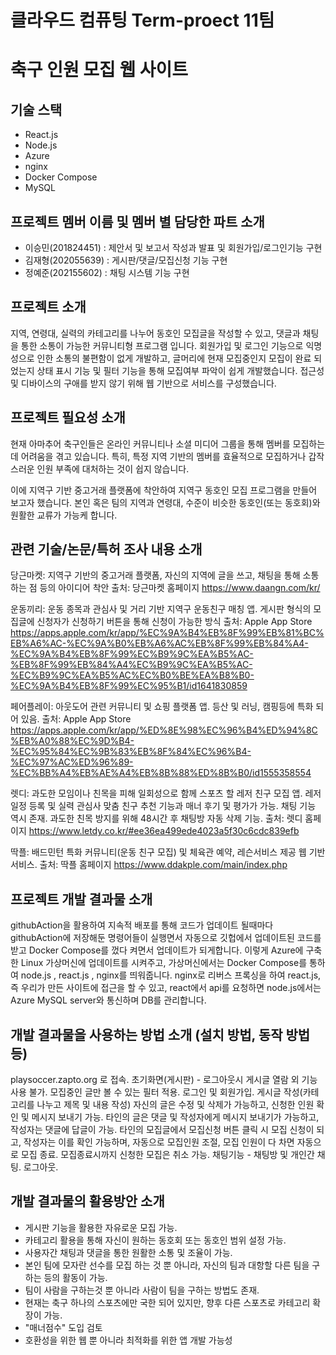 # 클라우드 컴퓨팅 Term-proect 11팀

# 축구 인원 모집 웹 사이트

## 기술 스택
- React.js
- Node.js
- Azure
- nginx
- Docker Compose
- MySQL
  
## 프로젝트 멤버 이름 및 멤버 별 담당한 파트 소개
- 이승민(201824451) : 제안서 및 보고서 작성과 발표 및 회원가입/로그인기능 구현
- 김재형(202055639) : 게시판/댓글/모집신청 기능 구현 
- 정예준(202155602) : 채팅 시스템 기능 구현
  
## 프로젝트 소개 
지역, 연령대, 실력의 카테고리를 나누어 동호인 모집글을 작성할 수 있고, 댓글과 채팅을 통한 소통이 가능한 커뮤니티형 프로그램 입니다.
회원가입 및 로그인 기능으로 익명성으로 인한 소통의 불편함이 없게 개발하고,
글머리에 현재 모집중인지 모집이 완료 되었는지 상태 표시 기능 및 필터 기능을 통해 모집여부 파악이 쉽게 개발했습니다.
접근성 및 디바이스의 구애를 받지 않기 위해 웹 기반으로 서비스를 구성했습니다.

## 프로젝트 필요성 소개
현재 아마추어 축구인들은 온라인 커뮤니티나 소셜 미디어 그룹을 통해 멤버를 모집하는 데 어려움을 겪고 있습니다. 특히, 특정 지역 기반의 멤버를 효율적으로 모집하거나 갑작스러운 인원 부족에 대처하는 것이 쉽지 않습니다.

이에 지역구 기반 중고거래 플랫폼에 착안하여 지역구 동호인 모집 프로그램을 만들어 보고자 했습니다.
본인 혹은 팀의 지역과 연령대, 수준이 비슷한 동호인(또는 동호회)와 원활한 교류가 가능케 합니다.

## 관련 기술/논문/특허 조사 내용 소개
당근마켓: 지역구 기반의 중고거래 플랫폼, 자신의 지역에 글을 쓰고, 채팅을 통해 소통하는 점 등의 아이디어 착안
출처: 당근마켓 홈페이지 https://www.daangn.com/kr/

운동끼리: 운동 종목과 관심사 및 거리 기반 지역구 운동친구 매칭 앱. 게시판 형식의 모집글에 신청자가 신청하기 버튼을 통해 신청이 가능한 방식
출처: Apple App Store https://apps.apple.com/kr/app/%EC%9A%B4%EB%8F%99%EB%81%BC%EB%A6%AC-%EC%9A%B0%EB%A6%AC%EB%8F%99%EB%84%A4-%EC%9A%B4%EB%8F%99%EC%B9%9C%EA%B5%AC-%EB%8F%99%EB%84%A4%EC%B9%9C%EA%B5%AC-%EC%B9%9C%EA%B5%AC%EC%B0%BE%EA%B8%B0-%EC%9A%B4%EB%8F%99%EC%95%B1/id1641830859

페어플레이: 아웃도어 관련 커뮤니티 및 쇼핑 플랫폼 앱. 등산 및 러닝, 캠핑등에 특화 되어 있음.
출처: Apple App Store
https://apps.apple.com/kr/app/%ED%8E%98%EC%96%B4%ED%94%8C%EB%A0%88%EC%9D%B4-%EC%95%84%EC%9B%83%EB%8F%84%EC%96%B4-%EC%97%AC%ED%96%89-%EC%BB%A4%EB%AE%A4%EB%8B%88%ED%8B%B0/id1555358554

렛디: 과도한 모임이나 친목을 피해 일회성으로 함께 스포츠 할 레저 친구 모집 앱. 레저일정 등록 및 실력 관심사 맞춤 친구 추천 기능과 매너 후기 및 평가가 가능. 채팅 기능 역시 존재. 과도한 친목 방지를 위해 48시간 후 채팅방 자동 삭제 기능.
출처: 렛디 홈페이지
https://www.letdy.co.kr/#ee36ea499ede4023a5f30c6cdc839efb

딱플: 배드민턴 특화 커뮤니티(운동 친구 모집) 및 체육관 예약, 레슨서비스 제공 웹 기반 서비스.
출처: 딱플 홈페이지
https://www.ddakple.com/main/index.php

## 프로젝트 개발 결과물 소개
githubAction을 활용하여 지속적 배포를 통해 코드가 업데이트 될때마다 githubAction에 저장해둔 명령어들이 실행면서 자동으로 깃헙에서 업데이트된 코드를 받고 Docker Compose를 껐다 켜면서 업데이트가 되게합니다.
이렇게 Azure에 구축한 Linux 가상머신에 업데이트를 시켜주고, 가상머신에서는 Docker Compose를 통하여 node.js , react.js , nginx를 띄워줍니다.
nginx로 리버스 프록싱을 하여 react.js, 즉 우리가 만든 사이트에 접근을 할 수 있고, react에서 api를 요청하면 node.js에서는 Azure MySQL server와 통신하며 DB를 관리합니다.

## 개발 결과물을 사용하는 방법 소개 (설치 방법, 동작 방법 등)
 playsoccer.zapto.org 로 접속.
 초기화면(게시판) - 로그아웃시 게시글 열람 외 기능 사용 불가.
 모집중인 글만 볼 수 있는 필터 적용.
 로그인 및 회원가입.
 게시글 작성(카테고리를 나누고 제목 및 내용 작성)
 자신의 글은 수정 및 삭제가 가능하고, 신청한 인원 확인 및 메시지 보내기 가능.
 타인의 글은 댓글 및 작성자에게 메시지 보내기가 가능하고, 작성자는 댓글에 답글이 가능.
 타인의 모집글에서 모집신청 버튼 클릭 시 모집 신청이 되고, 작성자는 이를 확인 가능하며, 자동으로 모집인원 조절, 모집 인원이 다 차면 자동으로 모집 종료.
 모집종료시까지 신청한 모집은 취소 가능.
 채팅기능 - 채팅방 및 개인간 채팅.
 로그아웃.

## 개발 결과물의 활용방안 소개
- 게시판 기능을 활용한 자유로운 모집 가능.
- 카테고리 활용을 통해 자신이 원하는 동호회 또는 동호인 범위 설정 가능.
- 사용자간 채팅과 댓글을 통한 원활한 소통 및 조율이 가능.
- 본인 팀에 모자란 선수를 모집 하는 것 뿐 아니라, 자신의 팀과 대항할 다른 팀을 구하는 등의 활동이 가능.
- 팀이 사람을 구하는것 뿐 아니라 사람이 팀을 구하는 방법도 존재.
- 현재는 축구 하나의 스포츠에만 국한 되어 있지만, 향후 다른 스포츠로 카테고리 확장이 가능.
- "매너점수" 도입 검토
- 호환성을 위한 웹 뿐 아니라 최적화를 위한 앱 개발 가능성
